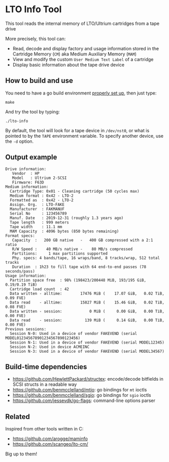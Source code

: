 LTO Info Tool
=============

This tool reads the internal memory of LTO/Ultrium cartridges from a tape drive

More precisely, this tool can:
- Read, decode and display factory and usage information stored in the Cartridge Memory (`CM`) aka Medium Auxiliary Memory (`MAM`)
- View and modify the custom `User Medium Text Label` of a cartridge
- Display basic information about the tape drive device

## How to build and use

You need to have a go build environment [properly set up](https://golang.org/doc/install), then just type:

```
make
```

And try the tool by typing:

```
./lto-info
```

By default, the tool will look for a tape device in `/dev/nst0`, or what is pointed to by the `TAPE` environment variable. To specify another device, use the `-d` option.

## Output example
```
Drive information:
   Vendor  : HP
   Model   : Ultrium 2-SCSI
   Firmware: F63D
Medium information:
  Cartridge Type: 0x01 - Cleaning cartridge (50 cycles max)
  Medium format : 0x42 - LTO-2
  Formatted as  : 0x42 - LTO-2
  Assign. Org.  : LTO-FAKE
  Manufacturer  : FAKMANUF
  Serial No     : 123456789
  Manuf. Date   : 2019-12-31 (roughly 1.3 years ago)
  Tape length   : 999 meters
  Tape width    : 11.1 mm
  MAM Capacity  : 4096 bytes (850 bytes remaining)
Format specs:
   Capacity  :   200 GB native   -   400 GB compressed with a 2:1 ratio
   R/W Speed :    40 MB/s native -    80 MB/s compressed
   Partitions:     1 max partitions supported
   Phy. specs: 4 bands/tape, 16 wraps/band, 8 tracks/wrap, 512 total tracks
   Duration  : 1h23 to fill tape with 64 end-to-end passes (78 seconds/pass)
Usage information:
  Partition space free  : 98% (198423/200448 MiB, 193/195 GiB, 0.19/0.19 TiB)
  Cartridge load count  : 42
  Data written - alltime:        17476 MiB (    17.07 GiB,   0.02 TiB, 0.09 FVE)
  Data read    - alltime:        15827 MiB (    15.46 GiB,   0.02 TiB, 0.08 FVE)
  Data written - session:            0 MiB (     0.00 GiB,   0.00 TiB, 0.00 FVE)
  Data read    - session:          139 MiB (     0.14 GiB,   0.00 TiB, 0.00 FVE)
Previous sessions:
  Session N-0: Used in a device of vendor FAKEVEND (serial MODEL012345678901234567890123456)
  Session N-1: Used in a device of vendor FAKEVEND (serial MODEL12345)
  Session N-2: Used in device ACMEINC
  Session N-3: Used in a device of vendor FAKEVEND (serial MODEL34567)
```

## Build-time dependencies

- https://github.com/HewlettPackard/structex: encode/decode bitfields in SCSI structs in a readable way
- https://github.com/benmcclelland/mtio: go bindings for `mt` ioctls
- https://github.com/benmcclelland/sgio: go bindings for `sgio` ioctls
- https://github.com/jessevdk/go-flags: command-line options parser

## Related

Inspired from other tools written in C:
- https://github.com/arogge/maminfo
- https://github.com/scangeo/lto-cm/

Big up to them!
